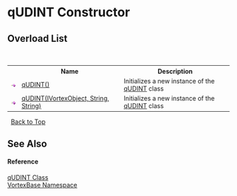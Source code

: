 # qUDINT Constructor 
 


## Overload List
&nbsp;<table><tr><th></th><th>Name</th><th>Description</th></tr><tr><td>![Public method](media/pubmethod.gif "Public method")</td><td><a href="M_VortexBase_qUDINT__ctor.md">qUDINT()</a></td><td>
Initializes a new instance of the <a href="T_VortexBase_qUDINT.md">qUDINT</a> class</td></tr><tr><td>![Public method](media/pubmethod.gif "Public method")</td><td><a href="M_VortexBase_qUDINT__ctor_1.md">qUDINT(IVortexObject, String, String)</a></td><td>
Initializes a new instance of the <a href="T_VortexBase_qUDINT.md">qUDINT</a> class</td></tr></table>&nbsp;
<a href="#qudint-constructor">Back to Top</a>

## See Also


#### Reference
<a href="T_VortexBase_qUDINT.md">qUDINT Class</a><br /><a href="N_VortexBase.md">VortexBase Namespace</a><br />